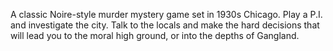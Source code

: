 A classic Noire-style murder mystery game set in 1930s Chicago. Play a P.I. and investigate the city. Talk to the locals and make the hard decisions that will lead you to the moral high ground, or into the depths of Gangland.